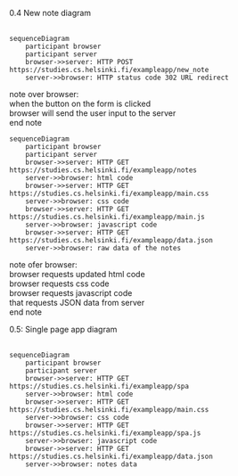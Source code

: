 0.4 New note diagram
<br /><br />

```mermaid
sequenceDiagram
    participant browser
    participant server
    browser->>server: HTTP POST https://studies.cs.helsinki.fi/exampleapp/new_note
    server->>browser: HTTP status code 302 URL redirect
```

note over browser: <br />
when the button on the form is clicked <br />
browser will send the user input to the server <br />
end note <br />


```mermaid
sequenceDiagram
    participant browser
    participant server
    browser->>server: HTTP GET https://studies.cs.helsinki.fi/exampleapp/notes
    server->>browser: html code
    browser->>server: HTTP GET https://studies.cs.helsinki.fi/exampleapp/main.css
    server->>browser: css code
    browser->>server: HTTP GET https://studies.cs.helsinki.fi/exampleapp/main.js
    server->>browser: javascript code
    browser->>server: HTTP GET https://studies.cs.helsinki.fi/exampleapp/data.json
    server->>browser: raw data of the notes
```

note ofer browser:<br />
browser requests updated html code<br />
browser requests css code<br />
browser requests javascript code<br />
that requests JSON data from server <br />
end note<br />

0.5: Single page app diagram
<br /><br />

```mermaid
sequenceDiagram
    participant browser
    participant server
    browser->>server: HTTP GET https://studies.cs.helsinki.fi/exampleapp/spa
    server->>browser: html code
    browser->>server: HTTP GET https://studies.cs.helsinki.fi/exampleapp/main.css
    server->>browser: css code
    browser->>server: HTTP GET https://studies.cs.helsinki.fi/exampleapp/spa.js
    server->>browser: javascript code
    browser->>server: HTTP GET https://studies.cs.helsinki.fi/exampleapp/data.json
    server->>browser: notes data
```